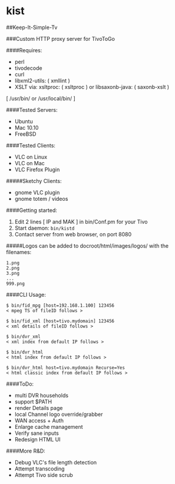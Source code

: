 # kist
##Keep-It-Simple-Tv

###Custom HTTP proxy server for TivoToGo

####Requires:

* perl
* tivodecode
* curl
* libxml2-utils: ( xmllint )
* XSLT via:
xsltproc: ( xsltproc ) or 
libsaxonb-java: ( saxonb-xslt )

[ /usr/bin/ or /usr/local/bin/ ]

####Tested Servers:

*  Ubuntu
*  Mac 10.10
*  FreeBSD

####Tested Clients:

* VLC on Linux  
* VLC on Mac
* VLC Firefox Plugin

#####Sketchy Clients:

* gnome VLC plugin
* gnome totem / videos

####Getting started:

1. Edit 2 lines [ IP and MAK ] in bin/Conf.pm for your Tivo
2. Start daemon: `bin/kistd`
3. Contact server from web browser, on port 8080

#####Logos can be added to docroot/html/images/logos/ with the filenames:

    1.png
    2.png
    3.png
    ...
    999.png
    
####CLI Usage:

    $ bin/fid_mpg [host=192.168.1.100] 123456
    < mpeg TS of fileID follows >

    $ bin/fid_xml [host=tivo.mydomain] 123456
    < xml details of fileID follows >

    $ bin/dvr_xml 
    < xml index from default IP follows >

    $ bin/dvr_html
    < html index from default IP follows >
    
    $ bin/dvr_html host=tivo.mydomain Recurse=Yes
    < html classic index from default IP follows >
 
####ToDo:

* multi DVR households
* support $PATH
* render Details page
* local Channel logo override/grabber
* WAN access + Auth
* Enlarge cache management
* Verify sane inputs
* Redesign HTML UI

####More R&D:

* Debug VLC's file length detection
* Attempt transcoding
* Attempt Tivo side scrub
